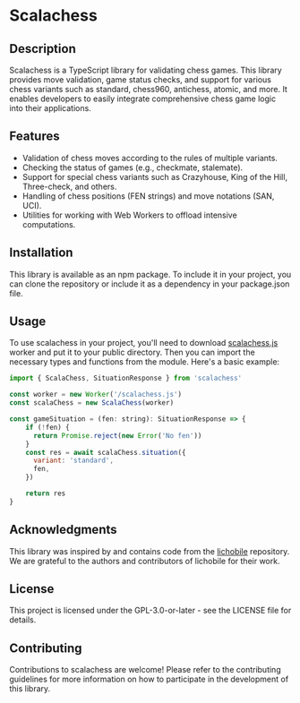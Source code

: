 # Scalachess

## Description

Scalachess is a TypeScript library for validating chess games. This library provides move validation, game status checks, and support for various chess variants such as standard, chess960, antichess, atomic, and more. It enables developers to easily integrate comprehensive chess game logic into their applications.

## Features

- Validation of chess moves according to the rules of multiple variants.
- Checking the status of games (e.g., checkmate, stalemate).
- Support for special chess variants such as Crazyhouse, King of the Hill, Three-check, and others.
- Handling of chess positions (FEN strings) and move notations (SAN, UCI).
- Utilities for working with Web Workers to offload intensive computations.

## Installation

This library is available as an npm package. To include it in your project, you can clone the repository or include it as a dependency in your package.json file.

## Usage

To use scalachess in your project, you'll need to download [scalachess.js](https://github.com/saynschuman/scalachess/blob/master/public/scalachess.js) worker and put it to your public directory. Then you can import the necessary types and functions from the module. Here's a basic example:

```javascript
import { ScalaChess, SituationResponse } from 'scalachess'

const worker = new Worker('/scalachess.js')
const scalaChess = new ScalaChess(worker)

const gameSituation = (fen: string): SituationResponse => {
    if (!fen) {
      return Promise.reject(new Error('No fen'))
    }
    const res = await scalaChess.situation({
      variant: 'standard',
      fen,
    })

    return res
}
```

## Acknowledgments

This library was inspired by and contains code from the [lichobile](https://github.com/lichess-org/lichobile) repository. We are grateful to the authors and contributors of lichobile for their work.

## License

This project is licensed under the GPL-3.0-or-later - see the LICENSE file for details.

## Contributing

Contributions to scalachess are welcome! Please refer to the contributing guidelines for more information on how to participate in the development of this library.
